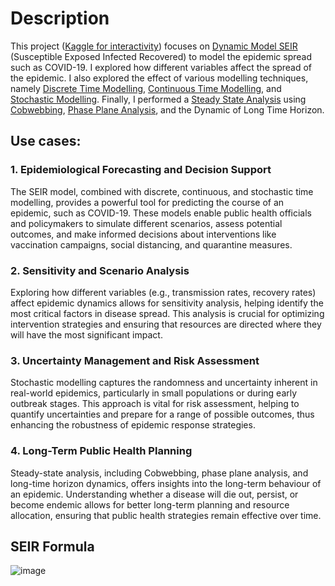 # Description
This project ([Kaggle for interactivity](https://www.kaggle.com/code/nadzmiagthomas/seir-modelling/notebook)) focuses on [Dynamic Model SEIR](https://link.springer.com/article/10.1007/s11071-020-05743-y) (Susceptible Exposed Infected Recovered) to model the epidemic spread such as COVID-19. I explored how different variables affect the spread of the epidemic. I also explored the effect of various modelling techniques, namely [Discrete Time Modelling](https://math.libretexts.org/Bookshelves/Scientific_Computing_Simulations_and_Modeling/Introduction_to_the_Modeling_and_Analysis_of_Complex_Systems_(Sayama)/04%3A_DiscreteTime_Models_I__Modeling/401%3A_DiscreteTime_Models_with_Difference_Equations), [Continuous Time Modelling](https://math.libretexts.org/Bookshelves/Scientific_Computing_Simulations_and_Modeling/Introduction_to_the_Modeling_and_Analysis_of_Complex_Systems_(Sayama)/06%3A_ContinuousTime_Models_I__Modeling#:~:text=Continuous%E2%88%92time%20models%20are%20written,place%20smoothly%20over%20continuous%20time.), and [Stochastic Modelling](https://en.wikipedia.org/wiki/Stochastic_process). Finally, I performed a [Steady State Analysis](https://en.wikipedia.org/wiki/Steady_state) using [Cobwebbing](https://ms.mcmaster.ca/~clemene/1LS3lectureoutlines/1ls3_3.2.pdf), [Phase Plane Analysis](https://ocw.mit.edu/courses/16-30-estimation-and-control-of-aerospace-systems-spring-2004/0b318c74f4b1ae41dc4393e39b9cab17_ch3_nnl.pdf), and the Dynamic of Long Time Horizon.

## Use cases:
### 1. Epidemiological Forecasting and Decision Support
The SEIR model, combined with discrete, continuous, and stochastic time modelling, provides a powerful tool for predicting the course of an epidemic, such as COVID-19. These models enable public health officials and policymakers to simulate different scenarios, assess potential outcomes, and make informed decisions about interventions like vaccination campaigns, social distancing, and quarantine measures.

### 2. Sensitivity and Scenario Analysis
Exploring how different variables (e.g., transmission rates, recovery rates) affect epidemic dynamics allows for sensitivity analysis, helping identify the most critical factors in disease spread. This analysis is crucial for optimizing intervention strategies and ensuring that resources are directed where they will have the most significant impact.

### 3. Uncertainty Management and Risk Assessment
Stochastic modelling captures the randomness and uncertainty inherent in real-world epidemics, particularly in small populations or during early outbreak stages. This approach is vital for risk assessment, helping to quantify uncertainties and prepare for a range of possible outcomes, thus enhancing the robustness of epidemic response strategies.

### 4. Long-Term Public Health Planning
Steady-state analysis, including Cobwebbing, phase plane analysis, and long-time horizon dynamics, offers insights into the long-term behaviour of an epidemic. Understanding whether a disease will die out, persist, or become endemic allows for better long-term planning and resource allocation, ensuring that public health strategies remain effective over time.

## SEIR Formula
![image](https://github.com/user-attachments/assets/a84f1200-fcbe-4bed-bc77-4f3186c6b558)
